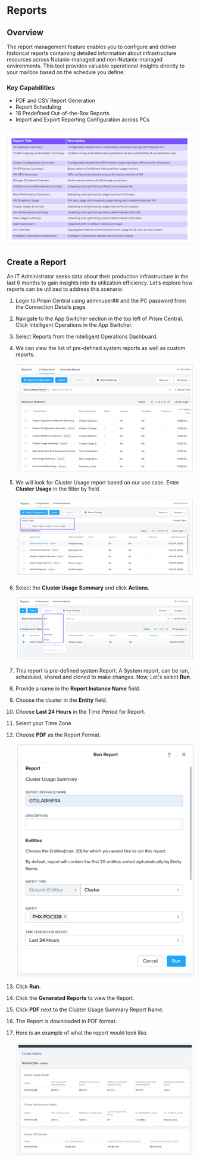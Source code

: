# Reports

## Overview

The report management feature enables 
you to configure and deliver historical reports containing detailed information about infrastructure 
resources across Nutanix-managed and non-Nutanix-managed environments. This tool provides valuable 
operational insights directly to your mailbox based on the schedule you define.

### Key Capabilities

- PDF and CSV Report Generation
- Report Scheduling
- 18 Predefined Out-of-the-Box Reports
- Import and Export Reporting Configuration across PCs

![](./img/ra.png)

## Create a Report

An IT Administrator seeks data about their production infrastructure in the last 6 months to gain insights 
into its utilization efficiency. Let’s explore how reports can be utilized to address this scenario.

1. Login to Prism Central using adminuser## and the PC password from the Connection Details page.

2. Navigate to the App Switcher section in the top left of Prism Central. Click Intelligent Operations 
in the App Switcher.

3. Select Reports from the Intelligent Operations Dashboard.

4. We can view the list of pre-defined system reports as well as custom reports.

     ![](./img/r4.png)

5. We will look for Cluster Usage report based on our use case. Enter **Cluster Usage** in the filter by field.

    ![](./img/r5.png)

6. Select the **Cluster Usage Summary** and click **Actions**.

    ![](./img/r6.png)

7. This report is pre-defined system Report. A System report, can be run, scheduled, shared and cloned to 
make changes. Now, Let's select **Run**.

8. Provide a name in the **Report Instance Name** field.

9. Choose the cluster in the **Entity** field.

10. Choose **Last 24 Hours** in the Time Period for Report.

11. Select your Time Zone.

12. Choose **PDF** as the Report Format.

    ![](./img/r12.png) 

13. Click **Run**.

14. Click the **Generated Reports** to view the Report.

15. Click **PDF** next to the Cluster Usage Summary Report Name.

16. The Report is downloaded in PDF format.

17. Here is an example of what the report would look like.

    ![](./img/r18.png) 




